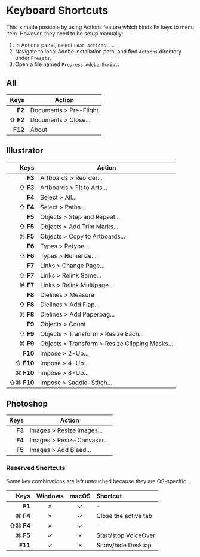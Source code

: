 # Keyboard Shortcuts

This is made possible by using Actions feature which binds Fn keys to menu item. However, they need
to be setup manually:

1. In Actions panel, select `Load Actions...`.
2. Navigate to local Adobe installation path, and find `Actions` directory under `Presets`.
3. Open a file named `Prepress Adobe Script`.

## All

| Keys | Action |
| ---: | --- |
| **F2** | Documents > Pre-Flight |
| ⇧ **F2** | Documents > Close... |
| **F12** | About |

## Illustrator

| Keys | Action |
| ---: | --- |
| **F3** | Artboards > Reorder... |
| ⇧ **F3** | Artboards > Fit to Arts... |
| **F4** | Select > All... |
| ⇧ **F4** | Select > Paths... |
| **F5** | Objects > Step and Repeat... |
| ⇧ **F5** | Objects > Add Trim Marks... |
| ⌘ **F5** | Objects > Copy to Artboards... |
| **F6** | Types > Retype... |
| ⇧ **F6** | Types > Numerize... |
| **F7** | Links > Change Page... |
| ⇧ **F7** | Links > Relink Same... |
| ⌘ **F7** | Links > Relink Multipage... |
| **F8** | Dielines > Measure |
| ⇧ **F8** | Dielines > Add Flap... |
| ⌘ **F8** | Dielines > Add Paperbag... |
| **F9** | Objects > Count |
| ⇧ **F9** | Objects > Transform > Resize Each... |
| ⌘ **F9** | Objects > Transform > Resize Clipping Masks... |
| **F10** | Impose > 2-Up... |
| ⇧ **F10** | Impose > 4-Up... |
| ⌘ **F10** | Impose > 8-Up... |
| ⇧⌘ **F10** | Impose > Saddle-Stitch... |

## Photoshop

| Keys | Action |
| ---: | --- |
| **F3** | Images > Resize Images... |
| **F4** | Images > Resize Canvases... |
| **F5** | Images > Add Bleed... |

### Reserved Shortcuts

Some key combinations are left untouched because they are OS-specific.

| Keys | Windows | macOS | Shortcut |
| ---: | :---: | :---: | :--- |
| **F1** | &cross; | &check; | - |
| ⌘ **F4** | &cross; | &check; | Close the active tab |
| ⇧⌘ **F4** | &cross; | &check; | - |
| ⌘ **F5** | &check; | &cross; | Start/stop VoiceOver |
| **F11** | &check; | &cross; | Show/hide Desktop |
